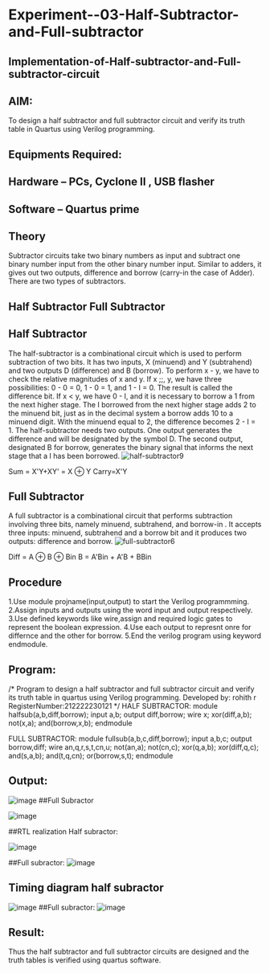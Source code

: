 # Experiment--03-Half-Subtractor-and-Full-subtractor
## Implementation-of-Half-subtractor-and-Full-subtractor-circuit
## AIM:
To design a half subtractor and full subtractor circuit and verify its truth table in Quartus using Verilog programming.

## Equipments Required:
## Hardware – PCs, Cyclone II , USB flasher
## Software – Quartus prime
## Theory
Subtractor circuits take two binary numbers as input and subtract one binary number input from the other binary number input. Similar to adders, it gives out two outputs, difference and borrow (carry-in the case of Adder). There are two types of subtractors.

## Half Subtractor Full Subtractor
## Half Subtractor
The half-subtractor is a combinational circuit which is used to perform subtraction of two bits. It has two inputs, X (minuend) and Y (subtrahend) and two outputs D (difference) and B (borrow). To perform x - y, we have to check the relative magnitudes of x and y. If x ;;, y, we have three possibilities: 0 - 0 = 0, 1 - 0 = 1, and 1 - I = 0. The result is called the difference bit. If x < y, we have 0 - I, and it is necessary to borrow a 1 from the next higher stage. The I borrowed from the next higher stage adds 2 to the minuend bit, just as in the decimal system a borrow adds 10 to a minuend digit. With the minuend equal to 2, the difference becomes 2 - I = 1. The half-subtractor needs two outputs. One output generates the difference and will be designated by the symbol D. The second output, designated B for borrow, generates the binary signal that informs the next stage that a I has been borrowed.
![half-subtractor9](https://user-images.githubusercontent.com/36288975/166112538-58c3bc7c-ee5d-4e6a-ac8d-8e8328efe27a.png)


Sum = X'Y+XY' = X ⊕ Y
Carry=X'Y

## Full Subtractor
A full subtractor is a combinational circuit that performs subtraction involving three bits, namely minuend, subtrahend, and borrow-in . It accepts three inputs: minuend, subtrahend and a borrow bit and it produces two outputs: difference and borrow. 
![full-subtractor6](https://user-images.githubusercontent.com/36288975/166112541-24c68359-3de8-4674-ae22-8272ffc385ed.png)


Diff = A ⊕ B ⊕ Bin B = A'Bin + A'B + BBin

## Procedure
1.Use module projname(input,output) to start the Verilog programmming. 2.Assign inputs and outputs using the word input and output respectively. 3.Use defined keywords like wire,assign and required logic gates to represent the boolean expression. 4.Use each output to represnt onre for differnce and the other for borrow. 5.End the verilog program using keyword endmodule.




## Program:
/*
Program to design a half subtractor and full subtractor circuit and verify its truth table in quartus using Verilog programming.
Developed by: rohith r
RegisterNumber:212222230121 
*/
HALF SUBTRACTOR:
module halfsub(a,b,diff,borrow);
input a,b;
output diff,borrow;
wire x;
xor(diff,a,b);
not(x,a);
and(borrow,x,b);
endmodule


FULL SUBTRACTOR:
module fullsub(a,b,c,diff,borrow);
input a,b,c;
output borrow,diff;
wire an,q,r,s,t,cn,u;
not(an,a);
not(cn,c);
xor(q,a,b);
xor(diff,q,c);
and(s,a,b);
and(t,q,cn);
or(borrow,s,t);
endmodule
## Output:


![image](https://user-images.githubusercontent.com/119394126/233775376-dda29004-9bd8-4363-8ea4-13f8e78f850f.png)
##Full Subractor

![image](https://user-images.githubusercontent.com/119394126/233775407-a30f481b-3569-4eb9-bbf4-5b8471697db1.png)

##RTL realization Half subractor: 

![image](https://user-images.githubusercontent.com/119394126/233775444-a76fd91c-b0f0-4b41-9d3b-46733aa1a99e.png)

##Full subractor: 
![image](https://user-images.githubusercontent.com/119394126/233775462-6751a6cd-2c35-406e-8d20-72d7bee35175.png)

## Timing diagram half subractor
![image](https://user-images.githubusercontent.com/119394126/233775487-9df2239d-86c3-4746-a983-adf479fd567e.png)
##Full subractor: 
![image](https://user-images.githubusercontent.com/119394126/233775502-0c2455f4-eacc-4aa5-87e6-488783913f99.png)

## Result:
Thus the half subtractor and full subtractor circuits are designed and the truth tables is verified using quartus software.
